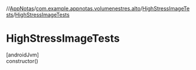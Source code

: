 //[AppNotas](../../../index.md)/[com.example.appnotas.volumenestres.alto](../index.md)/[HighStressImageTests](index.md)/[HighStressImageTests](-high-stress-image-tests.md)

# HighStressImageTests

[androidJvm]\
constructor()
